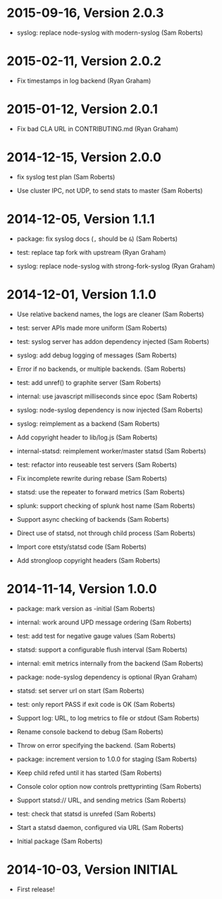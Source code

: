 2015-09-16, Version 2.0.3
=========================

 * syslog: replace node-syslog with modern-syslog (Sam Roberts)


2015-02-11, Version 2.0.2
=========================

 * Fix timestamps in log backend (Ryan Graham)


2015-01-12, Version 2.0.1
=========================

 * Fix bad CLA URL in CONTRIBUTING.md (Ryan Graham)


2014-12-15, Version 2.0.0
=========================

 * fix syslog test plan (Sam Roberts)

 * Use cluster IPC, not UDP, to send stats to master (Sam Roberts)


2014-12-05, Version 1.1.1
=========================

 * package: fix syslog docs (`,` should be `&`) (Sam Roberts)

 * test: replace tap fork with upstream (Ryan Graham)

 * syslog: replace node-syslog with strong-fork-syslog (Ryan Graham)


2014-12-01, Version 1.1.0
=========================

 * Use relative backend names, the logs are cleaner (Sam Roberts)

 * test: server APIs made more uniform (Sam Roberts)

 * test: syslog server has addon dependency injected (Sam Roberts)

 * syslog: add debug logging of messages (Sam Roberts)

 * Error if no backends, or multiple backends. (Sam Roberts)

 * test: add unref() to graphite server (Sam Roberts)

 * internal: use javascript milliseconds since epoc (Sam Roberts)

 * syslog: node-syslog dependency is now injected (Sam Roberts)

 * syslog: reimplement as a backend (Sam Roberts)

 * Add copyright header to lib/log.js (Sam Roberts)

 * internal-statsd: reimplement worker/master statsd (Sam Roberts)

 * test: refactor into reuseable test servers (Sam Roberts)

 * Fix incomplete rewrite during rebase (Sam Roberts)

 * statsd: use the repeater to forward metrics (Sam Roberts)

 * splunk: support checking of splunk host name (Sam Roberts)

 * Support async checking of backends (Sam Roberts)

 * Direct use of statsd, not through child process (Sam Roberts)

 * Import core etsty/statsd code (Sam Roberts)

 * Add strongloop copyright headers (Sam Roberts)


2014-11-14, Version 1.0.0
=========================

 * package: mark version as -initial (Sam Roberts)

 * internal: work around UPD message ordering (Sam Roberts)

 * test: add test for negative gauge values (Sam Roberts)

 * statsd: support a configurable flush interval (Sam Roberts)

 * internal: emit metrics internally from the backend (Sam Roberts)

 * package: node-syslog dependency is optional (Ryan Graham)

 * statsd: set server url on start (Sam Roberts)

 * test: only report PASS if exit code is OK (Sam Roberts)

 * Support log: URL, to log metrics to file or stdout (Sam Roberts)

 * Rename console backend to debug (Sam Roberts)

 * Throw on error specifying the backend. (Sam Roberts)

 * package: increment version to 1.0.0 for staging (Sam Roberts)

 * Keep child refed until it has started (Sam Roberts)

 * Console color option now controls prettyprinting (Sam Roberts)

 * Support statsd:// URL, and sending metrics (Sam Roberts)

 * test: check that statsd is unrefed (Sam Roberts)

 * Start a statsd daemon, configured via URL (Sam Roberts)

 * Initial package (Sam Roberts)


2014-10-03, Version INITIAL
===========================

 * First release!
